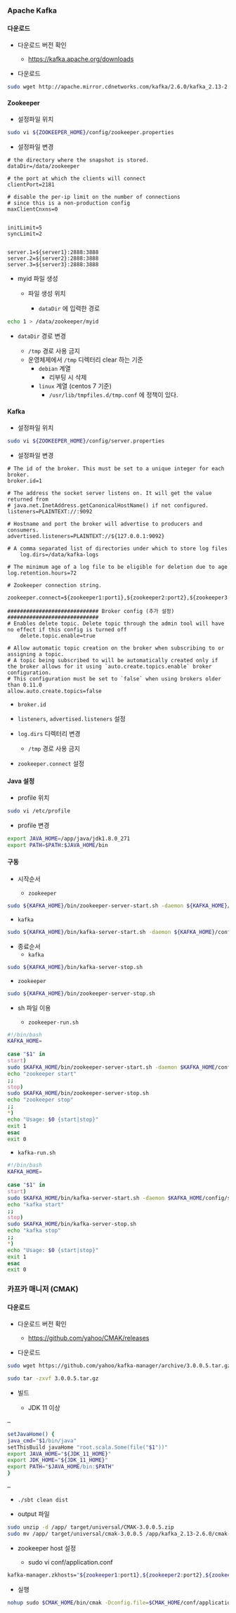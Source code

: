 

### Apache Kafka

#### 다운로드

- 다운로드 버전 확인 

  - https://kafka.apache.org/downloads

- 다운로드

```bash
sudo wget http://apache.mirror.cdnetworks.com/kafka/2.6.0/kafka_2.13-2.6.0.tgz
```

#### Zookeeper

- 설정파일 위치
```bash
sudo vi ${ZOOKEEPER_HOME}/config/zookeeper.properties
```

- 설정파일 변경

```properties
# the directory where the snapshot is stored.
dataDir=/data/zookeeper
    
# the port at which the clients will connect
clientPort=2181
    
# disable the per-ip limit on the number of connections 
# since this is a non-production config
maxClientCnxns=0
    
    
initLimit=5
syncLimit=2
    
    
server.1=${server1}:2888:3888
server.2=${server2}:2888:3888
server.3=${server3}:2888:3888
```

- myid 파일 생성

  - 파일 생성 위치

    - `dataDir` 에 입력한 경로

```bash
echo 1 > /data/zookeeper/myid
```

  - `dataDir` 경로 변경

    - `/tmp` 경로 사용 금지
    - 운영체제에서 `/tmp` 디렉터리 clear 하는 기준
      - `debian` 계열
        - 리부팅 시 삭제
      - `linux` 계열 (centos 7 기준)
        - `/usr/lib/tmpfiles.d/tmp.conf` 에 정책이 있다.

#### Kafka

- 설정파일 위치

```bash
sudo vi ${ZOOKEEPER_HOME}/config/server.properties
```

- 설정파일 변경
```properties
# The id of the broker. This must be set to a unique integer for each broker.
broker.id=1
    
# The address the socket server listens on. It will get the value returned from
# java.net.InetAddress.getCanonicalHostName() if not configured.
listeners=PLAINTEXT://:9092
    
# Hostname and port the broker will advertise to producers and consumers.
advertised.listeners=PLAINTEXT://${127.0.0.1:9092}
    
# A comma separated list of directories under which to store log files
    log.dirs=/data/kafka-logs
    
# The minimum age of a log file to be eligible for deletion due to age
log.retention.hours=72
    
# Zookeeper connection string.
   zookeeper.connect=${zookeeper1:port1},${zookeeper2:port2},${zookeeper3:port3}
    
############################# Broker config (추가 설정)  #############################
# Enables delete topic. Delete topic through the admin tool will have no effect if this config is turned off
    delete.topic.enable=true
    
# Allow automatic topic creation on the broker when subscribing to or assigning a topic.
# A topic being subscribed to will be automatically created only if the broker allows for it using `auto.create.topics.enable` broker configuration.
# This configuration must be set to `false` when using brokers older than 0.11.0
allow.auto.create.topics=false
```

  - `broker.id`
  - `listeners`, `advertised.listeners` 설정
  - `log.dirs` 디렉터리 변경
    
    - `/tmp` 경로 사용 금지
  - `zookeeper.connect` 설정

#### Java 설정

- profile 위치

```bash
sudo vi /etc/profile
```

- profile 변경

```sh
export JAVA_HOME=/app/java/jdk1.8.0_271
export PATH=$PATH:$JAVA_HOME/bin
```



#### 구동

- 시작순서

  - `zookeeper` 

```sh
sudo ${KAFKA_HOME}/bin/zookeeper-server-start.sh -daemon ${KAFKA_HOME}/config/zookeeper.properties
```

  - `kafka`
  ```sh
sudo ${KAFKA_HOME}/bin/kafka-server-start.sh -daemon ${KAFKA_HOME}/config/server.properties
  ```
- 종료순서
  - `kafka` 
```sh
sudo ${KAFKA_HOME}/bin/kafka-server-stop.sh
```
  - `zookeeper`
```sh
sudo ${KAFKA_HOME}/bin/zookeeper-server-stop.sh
```
- sh 파일 이용

  - `zookeeper-run.sh`

```sh
#!/bin/bash
KAFKA_HOME=
      
case "$1" in
start)
sudo $KAFKA_HOME/bin/zookeeper-server-start.sh -daemon $KAFKA_HOME/config/zookeeper.properties
echo "zookeeper start"
;;
stop)
sudo $KAFKA_HOME/bin/zookeeper-server-stop.sh
echo "zookeeper stop"
;;
*)
echo "Usage: $0 {start|stop}"
exit 1
esac
exit 0
```

  

  - `kafka-run.sh`

```sh
#!/bin/bash
KAFKA_HOME=
      
case "$1" in
start)
sudo $KAFKA_HOME/bin/kafka-server-start.sh -daemon $KAFKA_HOME/config/server.properties
echo "kafka start"
;;
stop)
sudo $KAFKA_HOME/bin/kafka-server-stop.sh
echo "kafka stop"
;;
*)
echo "Usage: $0 {start|stop}"
exit 1
esac
exit 0
```





### 카프카 매니저 (CMAK)

#### 다운로드

- 다운로드 버전 확인

  - https://github.com/yahoo/CMAK/releases

- 다운로드

```bash
sudo wget https://github.com/yahoo/kafka-manager/archive/3.0.0.5.tar.gz
```

```bash
sudo tar -zxvf 3.0.0.5.tar.gz
```

- 빌드

  - JDK 11 이상

```sh
…
    
setJavaHome() {
java_cmd="$1/bin/java"
setThisBuild javaHome "root.scala.Some(file("$1"))"
export JAVA_HOME="${JDK_11_HOME}"
export JDK_HOME="${JDK_11_HOME}"
export PATH="$JAVA_HOME/bin:$PATH"
}

…
```

  - `./sbt clean dist`

- output 파일

```bash
sudo unzip -d /app/ target/universal/CMAK-3.0.0.5.zip
sudo mv /app/ target/universal/cmak-3.0.0.5 /app/kafka_2.13-2.6.0/cmak-3.0.0.5
```

- zookeeper host 설정

  - sudo vi conf/application.conf

```sh
kafka-manager.zkhosts="${zookeeper1:port1},${zookeeper2:port2},${zookeeper3:port3}"
```

- 실행

```sh
nohup sudo $CMAK_HOME/bin/cmak -Dconfig.file=$CMAK_HOME/conf/application.conf -java-home $JAVA_11_HOME &
```